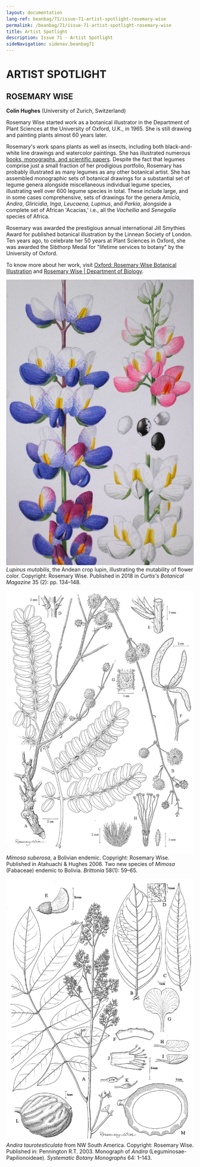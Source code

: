 ```yaml
---
layout: documentation
lang-ref: beanbag/71/issue-71-artist-spotlight-rosemary-wise
permalink: /beanbag/71/issue-71-artist-spotlight-rosemary-wise
title: Artist Spotlight
description: Issue 71 - Artist Spotlight
sideNavigation: sidenav.beanbag71
---
```


# ARTIST SPOTLIGHT

## ROSEMARY WISE

**Colin Hughes** (University of Zurich, Switzerland)

Rosemary Wise started work as a botanical illustrator in the Department of Plant Sciences at the University of Oxford, U.K., in 1965. She is still drawing and painting plants almost 60 years later.  

Rosemary's work spans plants as well as insects, including both black-and-white line drawings and watercolor paintings. She has illustrated numerous [books, monographs, and scientific papers](https://herbaria.plants.ox.ac.uk/bol/Content/Projects/oxford/Images/listofbooks.pdf). Despite the fact that legumes comprise just a small fraction of her prodigious portfolio, Rosemary has probably illustrated as many legumes as any other botanical artist. She has assembled monographic sets of botanical drawings for a substantial set of legume genera alongside miscellaneous individual legume species, illustrating well over 600 legume species in total. These include large, and in some cases comprehensive, sets of drawings for the genera *Amicia*, *Andira*, *Gliricidia*, *Inga*, *Leucaena*, *Lupinus*, and *Parkia*, alongside a complete set of African 'Acacias,' i.e., all the *Vachellia* and *Senegalia* species of Africa.  

Rosemary was awarded the prestigious annual international Jill Smythies Award for published botanical illustration by the Linnean Society of London. Ten years ago, to celebrate her 50 years at Plant Sciences in Oxford, she was awarded the Sibthorp Medal for "lifetime services to botany" by the University of Oxford.  

To know more about her work, visit [Oxford: Rosemary Wise Botanical Illustration](https://herbaria.plants.ox.ac.uk/bol/oxford/rosemarywise) and [Rosemary Wise \| Department of Biology](https://www.biology.ox.ac.uk/people/rosemary-wise).

![](/assets/images/71/Lupinus_mutabilis.jpg)
*Lupinus mutabilis*, the Andean crop lupin, illustrating the mutability of flower color. Copyright: Rosemary Wise. Published in 2018 in *Curtis's Botanical Magazine* 35 (2): pp. 134–148.  

![](/assets/images/71/Mimosa_suberosa.jpg)  
*Mimosa suberosa*, a Bolivian endemic. Copyright: Rosemary Wise. Published in Atahuachi & Hughes 2006. Two new species of *Mimosa* (Fabaceae) endemic to Bolivia. *Brittonia* 58(1): 59–65.  

![](/assets/images/71/Andira_taurotesticulata.jpg)
*Andira taurotesticulata* from NW South America. Copyright: Rosemary Wise. Published in: Pennington R.T. 2003. Monograph of *Andira* (Leguminosae-Papilionoideae). *Systematic Botany Monographs* 64: 1–143.  
